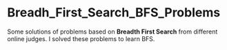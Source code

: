 # Breadh_First_Search_BFS_Problems

Some solutions of problems based on <b>Breadth First Search</b> from different online judges. I solved these problems to learn BFS.
